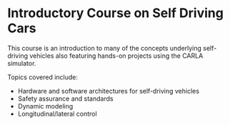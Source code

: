 # Introductory Course on Self Driving Cars
This course is an introduction to many of the concepts underlying self-driving vehicles also featuring hands-on projects using the CARLA simulator.

Topics covered include:
- Hardware and software architectures for self-driving vehicles
- Safety assurance and standards
- Dynamic modeling
- Longitudinal/lateral control
